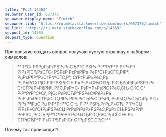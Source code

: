 ```yaml
---
title: "Post 14363"
se.owner.user_id: 607376
se.owner.display_name: "Timich"
se.owner.link: "https://ru.meta.stackoverflow.com/users/607376/timich"
se.link: "https://ru.meta.stackoverflow.com/q/14363"
se.post_id: 14363
se.post_type: question
---
```

<p>При попытке создать вопрос получаю пустую страницу с набором символов:</p>
<blockquote>
<p>** Р’С‹ РЅРµРѕРґРЅРѕРєСЂР°С‚РЅРѕ Р·Р°РґР°РІР°Р»Рё РІРѕРїСЂРѕСЃС‹ РЅРёР·РєРѕРіРѕ РєР°С‡РµСЃС‚РІР°. РџРѕР¶Р°Р»СѓР№СЃС‚Р°, СѓРґРµР»РёС‚Рµ РѕР±РґСѓРјС‹РІР°РЅРёСЋ Р±РѕР»СЊС€Рµ РІСЂРµРјРµРЅРё Рё СѓСЃРёР»РёР№. Р§С‚РѕР±С‹ РѕР±Р»РµРіС‡РёС‚СЊ СЌС‚Сѓ Р·Р°РґР°С‡Сѓ, РјС‹ РѕРіСЂР°РЅРёС‡РёР»Рё РєРѕР»РёС‡РµСЃС‚РІРѕ РІРѕРїСЂРѕСЃРѕРІ, РєРѕС‚РѕСЂС‹Рµ Р’С‹ РјРѕР¶РµС‚Рµ Р·Р°РґР°С‚СЊ Р·Р° РЅРµРґРµР»СЋ. Р”Р»СЏ РїРѕР»СѓС‡РµРЅРёСЏ РґРѕРїРѕР»РЅРёС‚РµР»СЊРЅРѕР№ РёРЅС„РѕСЂРјР°С†РёРё РѕР±СЂР°С‚РёС‚РµСЃСЊ Рє СЃРїСЂР°РІРѕС‡РЅРѕРјСѓ С†РµРЅС‚СЂСѓ**</p>
</blockquote>
<p>Почему так происходит?</p>
